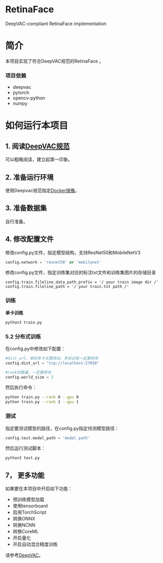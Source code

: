 # RetinaFace
DeepVAC-compliant RetinaFace implementation

# 简介
本项目实现了符合DeepVAC规范的RetinaFace 。

### 项目依赖

- deepvac
- pytorch
- opencv-python
- numpy

# 如何运行本项目

## 1. 阅读[DeepVAC规范](https://github.com/DeepVAC/deepvac)
可以粗略阅读，建立起第一印象。

## 2. 准备运行环境
使用Deepvac规范指定[Docker镜像](https://github.com/DeepVAC/deepvac#2-%E7%8E%AF%E5%A2%83%E5%87%86%E5%A4%87)。

## 3. 准备数据集
自行准备。

## 4. 修改配置文件
修改config.py文件，指定模型结构，支持ResNet50和MobileNetV3

```python
config.network = 'resnet50' or 'mobilenet'
```

修改config.py文件，指定训练集对应的标注txt文件和训练集图片的存储目录

```
config.train.fileline_data_path_prefix = '/ your train image dir /'
config.train.fileline_path = '/ your train.txt path /'
```

### 训练

**单卡训练**

```bash
python3 train.py
```

### 5.2 分布式训练

在config.py中修改如下配置：
```python
#dist_url，单机多卡无需改动，多机训练一定要修改
config.dist_url = "tcp://localhost:27030"

#rank的数量，一定要修改
config.world_size = 2
```
然后执行命令：

```bash
python train.py --rank 0 --gpu 0
python train.py --rank 1 --gpu 1
```


### 测试

指定要测试模型的路径，在config.py指定待测模型路径：

```python
config.test.model_path = 'model path'
```
然后运行测试脚本：

```python
python3 test.py
```
## 7， 更多功能
如果要在本项目中开启如下功能：
- 预训练模型加载
- 使用tensorboard
- 启用TorchScript
- 转换ONNX
- 转换NCNN
- 转换CoreML
- 开启量化
- 开启自动混合精度训练

请参考[DeepVAC](https://github.com/DeepVAC/deepvac)。


